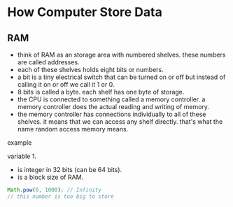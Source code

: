 # How Computer Store Data

## RAM

- think of RAM as an storage area with numbered shelves. these numbers are called addresses.
- each of these shelves holds eight bits or numbers.
- a bit is a tiny electrical switch that can be turned on or off but instead of calling it on or off we call it 1 or 0.
- 8 bits is called a byte. each shelf has one byte of storage.
- the CPU is connected to something called a memory controller. a memory controller does the actual reading and writing of memory.
- the memory controller has connections individually to all of these shelves. it means that we can access any shelf directly. that's what the name random access memory means.

example

variable 1.

- is integer in 32 bits (can be 64 bits).
- is a block size of RAM.

```javascript
Math.pow(6, 1000); // Infinity
// this number is too big to store
```
